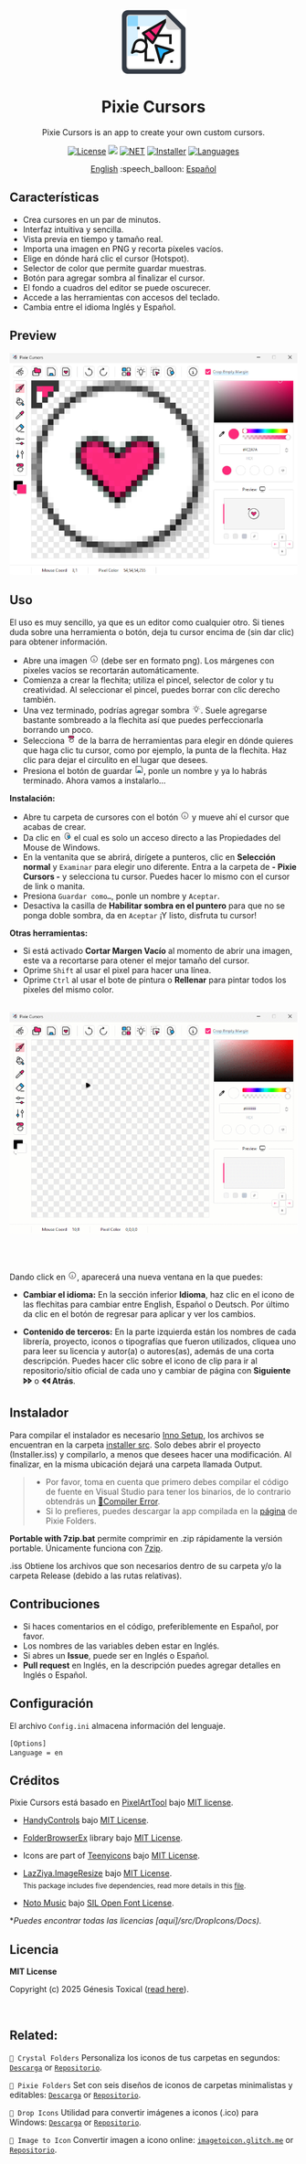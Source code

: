 <p align="center"></p>
<p align="center"><a href="#"><img width="115px" src="docs/assets/Logo-115px.png" align="center" alt="Pixie Cursors"/></a></p>
<h1 align="center">Pixie Cursors</h1>
<p align="center">Pixie Cursors is an app to create your own custom cursors.</p>

<p align="center">
 <a href="LICENSE"><img alt="License" src="https://img.shields.io/badge/License-MIT-FD2A7A?style=flat-square&labelColor=343B45"/></a>
 <a href="https://github.com/genesistoxical/drop-icons/releases/latest"><img src="https://img.shields.io/github/v/release/genesistoxical/drop-icons.svg?color=2AB4FC&label=Release&style=flat-square&labelColor=343B45"/></a>
 <a href="#"><img alt="NET" src="https://img.shields.io/badge/.NET_Framework-4.8-FD2A7A?style=flat-square&labelColor=343B45"/></a> 
 <a href="/installer%20src"><img alt="Installer" src="https://img.shields.io/badge/Installer-ISS-2AB4FC?style=flat-square&labelColor=343B45"/></a>
 <a href="#"><img alt="Languages" src="https://img.shields.io/badge/Languages-2-FD2A7A?style=flat-square&labelColor=343B45"/></a>
</p>

<p align="center">
<a href="README.md">English</a> :speech_balloon: <a href="README-es.md">Español</a>
</p>

## Características
* Crea cursores en un par de minutos.
* Interfaz intuitiva y sencilla.
* Vista previa en tiempo y tamaño real.
* Importa una imagen en PNG y recorta píxeles vacíos.
* Elige en dónde hará clic el cursor (Hotspot).
* Selector de color que permite guardar muestras.
* Botón para agregar sombra al finalizar el cursor.
* El fondo a cuadros del editor se puede oscurecer.
* Accede a las herramientas con accesos del teclado.
* Cambia entre el idioma Inglés y Español.

## Preview
<a href="#"><img src="docs/assets/Pixie-Cursors-App.png"/></a>

## Uso
El uso es muy sencillo, ya que es un editor como cualquier otro. Si tienes duda sobre una herramienta o botón, deja tu cursor encima de (sin dar clic) para obtener información.

- Abre una imagen ![_Open](docs/assets/buttons/_Info.png) (debe ser en formato png). Los márgenes con pixeles vacíos se recortarán automáticamente.
- Comienza a crear la flechita; utiliza el pincel, selector de color y tu creatividad. Al seleccionar el pincel, puedes borrar con clic derecho también.
- Una vez terminado, podrías agregar sombra ![_Shadow](docs/assets/buttons/_Shadow.png). Suele agregarse bastante sombreado a la flechita así que puedes perfeccionarla borrando un poco.
- Selecciona ![_Hotspot](docs/assets/buttons/_Hotspot.png) de la barra de herramientas para elegir en dónde quieres que haga clic tu cursor, como por ejemplo, la punta de la flechita. Haz clic para dejar el circulito en el lugar que desees.
- Presiona el botón de guardar ![_Save](docs/assets/buttons/_Save.png), ponle un nombre y ya lo habrás terminado. Ahora vamos a instalarlo...

**Instalación:**
- Abre tu carpeta de cursores con el botón ![_CursorsFolder](docs/assets/buttons/_Info.png) y mueve ahí el cursor que acabas de crear.
- Da clic en ![_MouseProperties](docs/assets/buttons/_MouseProperties.png) el cual es solo un acceso directo a las Propiedades del Mouse de Windows.
- En la ventanita que se abrirá, dirígete a punteros, clic en **Selección normal** y `Examinar` para elegir uno diferente. Entra a la carpeta de **- Pixie Cursors -** y selecciona tu cursor. Puedes hacer lo mismo con el cursor de link o manita.
- Presiona `Guardar como…`, ponle un nombre y `Aceptar`.
- Desactiva la casilla de **Habilitar sombra en el puntero** para que no se ponga doble sombra, da en `Aceptar` ¡Y listo, disfruta tu cursor!

**Otras herramientas:**
- Si está activado **Cortar Margen Vacío** al momento de abrir una imagen, este va a recortarse para otener el mejor tamaño del cursor.
- Oprime `Shift` al usar el pixel para hacer una línea.
- Oprime `Ctrl` al usar el bote de pintura o **Rellenar** para pintar todos los pixeles del mismo color.

<br>
<a href="#"><img src="docs/assets/Pixie-Cursors-Usage.gif"/></a>

<br></br>

Dando click en ![_Info](docs/assets/buttons/_Info.png), aparecerá una nueva ventana en la que puedes:

- **Cambiar el idioma:** En la sección inferior **Idioma**, haz clic en el icono de las flechitas para cambiar entre English, Español o Deutsch. Por último da clic en el botón de regresar para aplicar y ver los cambios.

- **Contenido de terceros:** En la parte izquierda están los nombres de cada librería, proyecto, iconos o tipografías que fueron utilizados, cliquea uno para leer su licencia y autor(a) o autores(as), además de una corta descripción. Puedes hacer clic sobre el icono de clip para ir al repositorio/sitio oficial de cada uno y cambiar de página con **Siguiente 🢖🢖** o **🢔🢔 Atrás**.

## Instalador
Para compilar el instalador es necesario [Inno Setup](https://jrsoftware.org/isinfo.php), los archivos se encuentran en la carpeta [installer src](/installer%20src). Solo debes abrir el proyecto (Installer.iss) y compilarlo, a menos que desees hacer una modificación. Al finalizar, en la misma ubicación dejará una carpeta llamada Output.

>* Por favor, toma en cuenta que primero debes compilar el código de fuente en Visual Studio para tener los binarios, de lo contrario obtendrás un [📍Compiler Error](https://github.com/genesistoxical/drop-icons/issues/3).
>* Si lo prefieres, puedes descargar la app compilada en la [página](https://genesistoxical.github.io/pixie-foders/) de Pixie Folders.

**Portable with 7zip.bat** permite comprimir en .zip rápidamente la versión portable. Únicamente funciona con [7zip](https://www.7-zip.org/).

.iss Obtiene los archivos que son necesarios dentro de su carpeta y/o la carpeta Release (debido a las rutas relativas).

## Contribuciones
* Si haces comentarios en el código, preferiblemente en Español, por favor.
* Los nombres de las variables deben estar en Inglés.
* Si abres un **Issue**, puede ser en Inglés o Español.
* **Pull request** en Inglés, en la descripción puedes agregar detalles en Inglés o Español.
  
## Configuración
El archivo `Config.ini` almacena información del lenguaje.

~~~
[Options]
Language = en
~~~

## Créditos
Pixie Cursors está basado en [PixelArtTool](https://github.com/unitycoder/PixelArtTool) bajo [MIT license](https://github.com/unitycoder/PixelArtTool/blob/master/LICENSE).

* [HandyControls](https://github.com/ghost1372/HandyControls) bajo [MIT License](https://github.com/ghost1372/HandyControls/blob/develop/LICENSE).

* [FolderBrowserEx](https://github.com/evaristocuesta/FolderBrowserEx) library bajo [MIT License](https://github.com/evaristocuesta/FolderBrowserEx/blob/master/LICENSE).

* Icons are part of [Teenyicons](https://github.com/teenyicons/teenyicons) bajo [MIT License](https://github.com/teenyicons/teenyicons/blob/master/LICENSE).

* [LazZiya.ImageResize](https://github.com/LazZiya/ImageResize) bajo [MIT License](https://github.com/LazZiya/ImageResize/blob/master/LICENSE).
<br><sub>This package includes five dependencies, read more details in this [file](/src/DropIcons/Docs/SVG%20%2B.txt).</sup>

* [Noto Music](https://fonts.google.com/noto/specimen/Noto+Music) bajo [SIL Open Font License](/src/DropIcons/Docs/Noto%20Music/OFL.txt).

**Puedes encontrar todas las licencias [aquí]/src/DropIcons/Docs).*

## Licencia
**MIT License**

Copyright (c) 2025 Génesis Toxical ([read here](LICENSE)).

<br>

## Related:
`🩷 Crystal Folders` Personaliza los iconos de tus carpetas en segundos: [`Descarga`](https://genesistoxical.github.io/crystal-folders/) or [`Repositorio`](https://github.com/genesistoxical/crystal-folders).

`🩷 Pixie Folders` Set con seis diseños de iconos de carpetas minimalistas y editables: [`Descarga`](https://genesistoxical.github.io/pixie-folders/) or [`Repositorio`](https://github.com/genesistoxical/pixie-folders).

`🩷 Drop Icons` Utilidad para convertir imágenes a iconos (.ico) para Windows: [`Descarga`](https://genesistoxical.github.io/drop-icons/) or [`Repositorio`](https://github.com/genesistoxical/drop-icons/).

`🩷 Image to Icon` Convertir imagen a icono online: [`imagetoicon.glitch.me`](https://imagetoicon.glitch.me/) or [`Repositorio`](https://github.com/genesistoxical/imagetoicon).
